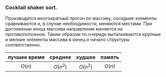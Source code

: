 ### Cocktail shaker sort. ###

Производится многократный прогон по массиву, соседние элементы сравниваются и, в случае необходимости, меняются местами. При достижении конца массива направление меняется на противоположное. Таким образом по очереди выталкиваются крупные и мелкие элементы массива в конец и начало структуры соответственно. 

| лучшее время | среднее | худшее | память |
|:------------:|:-------:|:------:|:------:|
| $O(n)$ | $O(n^2)$ | $O(n^2)$ | $O(n)$ |